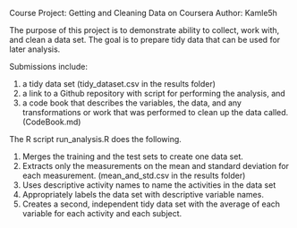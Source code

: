 Course Project: Getting and Cleaning Data on Coursera
Author: Kamle5h

The purpose of this project is to demonstrate ability to collect, work with, and clean a data set.
The goal is to prepare tidy data that can be used for later analysis. 

Submissions include: 
1) a tidy data set (tidy_dataset.csv in the results folder)  
2) a link to a Github repository with script for performing the analysis, and 
3) a code book that describes the variables, the data, and any transformations or work that was performed 
to clean up the data called. (CodeBook.md)

The R script run_analysis.R does the following. 
1) Merges the training and the test sets to create one data set.
2) Extracts only the measurements on the mean and standard deviation for each measurement. (mean_and_std.csv in the results folder)
3) Uses descriptive activity names to name the activities in the data set
4) Appropriately labels the data set with descriptive variable names. 
5) Creates a second, independent tidy data set with the average of each variable for each activity and each subject. 
